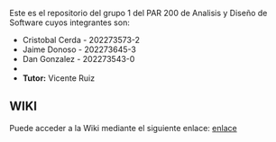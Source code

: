 Este es el repositorio del grupo 1 del PAR 200 de Analisis y Diseño de Software cuyos integrantes son:
* Cristobal Cerda - 202273573-2
* Jaime Donoso - 202273645-3
* Dan Gonzalez - 202273543-0
*
* **Tutor:** Vicente Ruiz
##  WIKI
Puede acceder a la Wiki mediante el siguiente enlace: [enlace](https://github.com/Koffy04/GRUPO1-2024-PROYINF/wiki)
